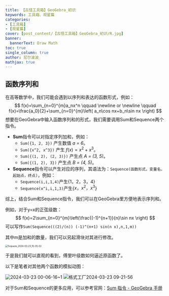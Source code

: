 ```yaml
---
title: 【古怪工具箱】GeoGebra_初识
keywords: 工具箱、观星篇
categories:
- [工具箱]
- [观星篇]
cover: [post_content/【古怪工具箱】GeoGebra_初识/R.jpg]
banner:
  bannerText: Draw Math
toc: true
single_column: true
author: 尼尔波波
mathjax: true
---
```


## 函数序列和

在高等数学中，我们可能会遇到以序列和表达的函数形式，例如：
$$
f(x)=\sum_{n=0}^{m}a_nx^n \qquad \newline or \newline \qquad f(x)=\frac{a_0}{2}+\sum_{n=0}^{m}\left( a_n\cos nx+b_n\sin nx \right)
$$
想要在GeoGebra中输入函数序列和的形式，我们需要调用Sum和Sequence两个指令。

- **Sum**指令可以对指定序列加和，例如：
	-   `Sum({1, 2, 3})` 产生数值 *a = 6*。
	-   `Sum({x^2, x^3})` 产生 $f(x) = x^2 + x^3$。
	-   `Sum({(1, 2), (2, 3)})` 产生点 *A = (3, 5)*。
	-   `Sum({(1, 2), 3})` 产生点 *B = (4, 5)*。
- **Sequence**指令可以产生对应的序列，其语法为：`Sequence(函数形式，变量名，起始点，终点)`，例如：
  -  `Sequence(i,i,1,4)`产生{1，2，3，4}
  -  `Sequence(x^i,i,1,3)`产生{$x，x^2，x^3$}

综上，结合Sum和Sequence指令，我们可以在GeoGebra里方便地表示序列和。

例如，对于y=x的正弦级数：
$$
f(x)=2\sum_{n=0}^{m}\left(\frac{(-1)^{n+1}}{n}\sin nx \right)
$$
可以写作`Sum(Sequence(((2)/(n)) (-1)^(n+1) sin(n x),n,1,m))`

其中m是加和的数量，我们可以另起滑块对其进行修改。

<img src="/post_content/【古怪工具箱】GeoGebra_初识/Snipaste_2024-03-23_10-35-02.png" alt="Snipaste_2024-03-23_10-35-02" style="zoom:50%;" />

于是我们就可以直观的看到，傅里叶级数如何逼近原函数了。

以下是笔者对其他两个函数的模拟动图：

<img src="/post_content/【古怪工具箱】GeoGebra_初识/2024-03-23 00-06-161.gif" alt="2024-03-23 00-06-16~1" style="zoom:100%;" />

<img src="/post_content/【古怪工具箱】GeoGebra_初识/格式工厂2024-03-23 09-21-56.gif" alt="格式工厂2024-03-23 09-21-56" style="zoom:100%;" />

对于Sum和Sequence的更多应用，可以参考官网：[Sum 指令 - GeoGebra 手册](https://wiki.geogebra.org/zh/Sum_指令)

